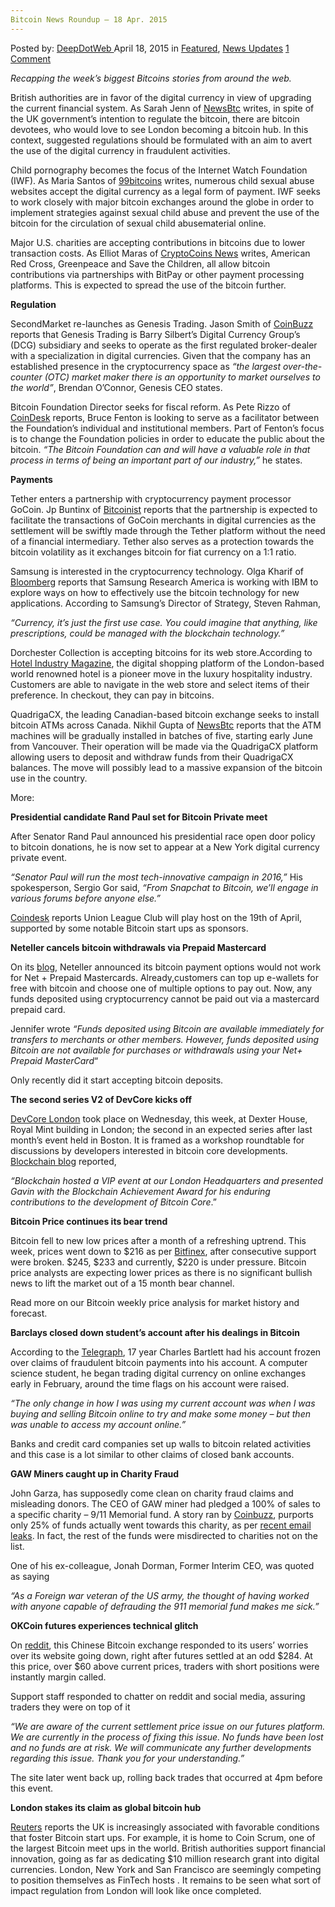 ```yaml
---
Bitcoin News Roundup – 18 Apr. 2015
---
```

<article class="post-listing post-10017 post type-post status-publish format-standard has-post-thumbnail hentry category-deepdot-news category-news-updates tag-1766 tag-2524 tag-apr tag-bitcoin tag-news tag-roundup">
    <div class="post-inner">
    <p class="post-meta">
    <span>Posted by: <a href="https://www.deepdotweb.com/author/admin/" title="">DeepDotWeb </a></span>
    <span>April 18, 2015</span>
    <span>in <a href="https://www.deepdotweb.com/category/deepdot-news/" rel="category tag">Featured</a>, <a href="https://www.deepdotweb.com/category/news-updates/" rel="category tag">News Updates</a></span>
    <span><a href="https://www.deepdotweb.com/2015/04/18/bitcoin-news-roundup-18-apr-2015/#comments">1 Comment</a></span>
    </p>
    <div class="clear"></div>
    <div class="entry">
    <p><em>Recapping the week&#8217;s biggest Bitcoins stories from around the web. </em></p>
    <p>British authorities are in favor of the digital currency in view of upgrading the current financial system. As Sarah Jenn of <a href="http://www.newsbtc.com/2015/04/16/can-london-be-a-global-bitcoin-hub/">NewsBtc</a> writes, in spite of the UK government’s intention to regulate the bitcoin, there are bitcoin devotees, who would love to see London becoming a bitcoin hub. In this context, suggested regulations should be formulated with an aim to avert the use of the digital currency in fraudulent activities.</p>
    <p>Child pornography becomes the focus of the Internet Watch Foundation (IWF). As Maria Santos of <a href="http://99bitcoins.com/bitcoin-exchanges-internet-watch-foundation-combat-child-pornography/">99bitcoins</a> writes, numerous child sexual abuse websites accept the digital currency as a legal form of payment. IWF seeks to work closely with major bitcoin exchanges around the globe in order to implement strategies against sexual child abuse and prevent the use of the bitcoin for the circulation of sexual child abusematerial online.</p>
    <p>Major U.S. charities are accepting contributions in bitcoins due to lower transaction costs. As Elliot Maras of <a href="https://www.cryptocoinsnews.com/major-us-charities-start-accept-bitcoin-donations/">CryptoCoins News</a> writes, American Red Cross, Greenpeace and Save the Children, all allow bitcoin contributions via partnerships with BitPay or other payment processing platforms. This is expected to spread the use of the bitcoin further.</p>
    <p><strong>Regulation</strong></p>
    <p>SecondMarket re-launches as Genesis Trading. Jason Smith of <a href="http://www.coinbuzz.com/2015/04/17/genesis-trading-first-licensed-us-bitcoin-broker/">CoinBuzz</a> reports that Genesis Trading is Barry Silbert&#8217;s Digital Currency Group&#8217;s (DCG) subsidiary and seeks to operate as the first regulated broker-dealer with a specialization in digital currencies. Given that the company has an established presence in the cryptocurrency space as <em>“the largest over-the-counter (OTC) market maker there is an opportunity to market ourselves to the world”</em>, Brendan O&#8217;Connor, Genesis CEO states.</p>
    <p>Bitcoin Foundation Director seeks for fiscal reform. As Pete Rizzo of <a href="http://www.coindesk.com/bruce-fenton-bitcoin-foundation-executive-director/">CoinDesk</a> reports, Bruce Fenton is looking to serve as a facilitator between the Foundation’s individual and institutional members. Part of Fenton’s focus is to change the Foundation policies in order to educate the public about the bitcoin. <em>“The Bitcoin Foundation can and will have a valuable role in that process in terms of being an important part of our industry,”</em> he states.</p>
    <p><strong>Payments</strong></p>
    <p>Tether enters a partnership with cryptocurrency payment processor GoCoin. Jp Buntinx of <a href="http://bitcoinist.net/accepting-bitcoin-made-easier-tether-gocoin/">Bitcoinist</a> reports that the partnership is expected to facilitate the transactions of GoCoin merchants in digital currencies as the settlement will be swiftly made through the Tether platform without the need of a financial intermediary. Tether also serves as a protection towards the bitcoin volatility as it exchanges bitcoin for fiat currency on a 1:1 ratio.</p>
    <p>Samsung is interested in the cryptocurrency technology. Olga Kharif of <a href="http://www.bloomberg.com/news/articles/2015-04-10/samsung-plans-to-take-bitcoin-technology-beyond-virtual-currency">Bloomberg</a> reports that Samsung Research America is working with IBM to explore ways on how to effectively use the bitcoin technology for new applications. According to Samsung’s Director of Strategy, Steven Rahman,</p>
    <p><em>“Currency, it’s just the first use case. You could imagine that anything, like prescriptions, could be managed with the blockchain technology.”</em></p>
    <p>Dorchester Collection is accepting bitcoins for its web store.According to <a href="http://www.hotel-industry.co.uk/2015/04/dorchester-collection-launches-new-online-shop/">Hotel Industry Magazine</a>, the digital shopping platform of the London-based world renowned hotel is a pioneer move in the luxury hospitality industry. Customers are able to navigate in the web store and select items of their preference. In checkout, they can pay in bitcoins.</p>
    <p>QuadrigaCX, the leading Canadian-based bitcoin exchange seeks to install bitcoin ATMs across Canada. Nikhil Gupta of <a href="http://www.newsbtc.com/2015/04/16/quadrigacx-to-roll-out-bitcoin-atms-across-canada/">NewsBtc</a> reports that the ATM machines will be gradually installed in batches of five, starting early June from Vancouver. Their operation will be made via the QuadrigaCX platform allowing users to deposit and withdraw funds from their QuadrigaCX balances. The move will possibly lead to a massive expansion of the bitcoin use in the country.</p>
    <p>More:</p>
    <p><strong>Presidential candidate Rand Paul set for Bitcoin Private meet</strong></p>
    <p>After Senator Rand Paul announced his presidential race open door policy to bitcoin donations, he is now set to appear at a New York digital currency private event.</p>
    <p><em>“Senator Paul will run the most tech-innovative campaign in 2016,” </em>His spokesperson, Sergio Gor said, <em>“From Snapchat to Bitcoin, we’ll engage in various forums before anyone else.”</em></p>
    <p><a href="http://www.coindesk.com/rand-paul-new-york-bitcoin-event/">Coindesk</a> reports Union League Club will play host on the 19th of April, supported by some notable Bitcoin start ups as sponsors.</p>
    <p><strong>Neteller cancels bitcoin withdrawals via Prepaid Mastercard</strong></p>
    <p>On its <a href="http://blog.neteller.com/2015/04/new-deposit-option-bitcoin/">blog</a>, Neteller announced its bitcoin payment options would not work for Net + Prepaid Mastercards. Already,customers can top up e-wallets for free with bitcoin and choose one of multiple options to pay out. Now, any funds deposited using cryptocurrency cannot be paid out via a mastercard prepaid card.</p>
    <p>Jennifer wrote <em>“Funds deposited using Bitcoin are available immediately for transfers to merchants or other members. However, funds deposited using Bitcoin are not available for purchases or withdrawals using your Net+ Prepaid MasterCard</em>“</p>
    <p>Only recently did it start accepting bitcoin deposits.</p>
    <p><strong>The second series V2 of DevCore kicks off</strong></p>
    <p><a href="https://everyeventgives.com/event/devcore-london">DevCore London</a> took place on Wednesday, this week, at Dexter House, Royal Mint building in London; the second in an expected series after last month’s event held in Boston. It is framed as a workshop roundtable for discussions by developers interested in bitcoin core developments. <a href="http://blog.blockchain.com/2015/04/17/our-devcore-london-recap/">Blockchain blog</a> reported,</p>
    <p><em>“Blockchain hosted a VIP event at our London Headquarters and presented Gavin with the Blockchain Achievement Award for his enduring contributions to the development of Bitcoin Core</em>.”</p>
    <p><strong>Bitcoin Price continues its bear trend</strong></p>
    <p>Bitcoin fell to new low prices after a month of a refreshing uptrend. This week, prices went down to $216 as per <a href="https://bitcoinwisdom.com/markets/bitfinex/btcusd">Bitfinex</a>, after consecutive support were broken. $245, $233 and currently, $220 is under pressure. Bitcoin price analysts are expecting lower prices as there is no significant bullish news to lift the market out of a 15 month bear channel.</p>
    <p>Read more on our Bitcoin weekly price analysis for market history and forecast.</p>
    <p><strong>Barclays closed down student’s account after his dealings in Bitcoin</strong></p>
    <p>According to the <a href="http://www.telegraph.co.uk/finance/personalfinance/investing/11537972/Barclays-closed-down-my-bank-account-after-Bitcoin-trade.html">Telegraph</a>, 17 year Charles Bartlett had his account frozen over claims of fraudulent bitcoin payments into his account. A computer science student, he began trading digital currency on online exchanges early in February, around the time flags on his account were raised.</p>
    <p><em>“The only change in how I was using my current account was when I was buying and selling Bitcoin online to try and make some money – but then was unable to access my account online.”</em></p>
    <p>Banks and credit card companies set up walls to bitcoin related activities and this case is a lot similar to other claims of closed bank accounts.</p>
    <p><strong>GAW Miners caught up in Charity Fraud</strong></p>
    <p>John Garza, has supposedly come clean on charity fraud claims and misleading donors. The CEO of GAW miner had pledged a 100% of sales to a specific charity &#8211; 9/11 Memorial fund. A story ran by <a href="http://www.coinbuzz.com/2015/04/17/breaking-gaw-miners-ceo-admits-to-charity-fraud-scandal-continues/">Coinbuzz</a>, purports only 25% of funds actually went towards this charity, as per <a href="https://s3.amazonaws.com/f.cl.ly/items/2R3M3C0u1l1D3y2v3s3U/Image%202015-04-16%20at%202.13.07%20PM.png">recent email leaks</a>. In fact, the rest of the funds were misdirected to charities not on the list.</p>
    <p>One of his ex-colleague, Jonah Dorman, Former Interim CEO, was quoted as saying</p>
    <p><em>“As a Foreign war veteran of the US army, the thought of having worked with anyone capable of defrauding the 911 memorial fund makes me sick.”</em></p>
    <p><strong>OKCoin futures experiences technical glitch</strong></p>
    <p>On <a href="http://www.reddit.com/r/Bitcoin/comments/32wk4m/okcoin_futures_settlement_issue/">reddit</a>, this Chinese Bitcoin exchange responded to its users’ worries over its website going down, right after futures settled at an odd $284. At this price, over $60 above current prices, traders with short positions were instantly margin called.</p>
    <p>Support staff responded to chatter on reddit and social media, assuring traders they were on top of it</p>
    <p><em>“We are aware of the current settlement price issue on our futures platform. We are currently in the process of fixing this issue. No funds have been lost and no funds are at risk. We will communicate any further developments regarding this issue. Thank you for your understanding.”</em></p>
    <p>The site later went back up, rolling back trades that occurred at 4pm before this event.</p>
    <p><strong>London stakes its claim as global bitcoin hub </strong></p>
    <p><a href="http://www.reuters.com/article/2015/04/15/us-currency-bitcoin-london-insight-idUSKBN0N622320150415">Reuters</a> reports the UK is increasingly associated with favorable conditions that foster Bitcoin start ups. For example, it is home to Coin Scrum, one of the largest Bitcoin meet ups in the world. British authorities support financial innovation, going as far as dedicating $10 million research grant into digital currencies. London, New York and San Francisco are seemingly competing to position themselves as FinTech hosts . It remains to be seen what sort of impact regulation from London will look like once completed.</p>
    </div>
    <span style="display:none"><a href="https://www.deepdotweb.com/tag/18/" rel="tag">18</a> <a href="https://www.deepdotweb.com/tag/2015/" rel="tag">2015</a> <a href="https://www.deepdotweb.com/tag/apr/" rel="tag">apr</a> <a href="https://www.deepdotweb.com/tag/bitcoin/" rel="tag">bitcoin</a> <a href="https://www.deepdotweb.com/tag/news/" rel="tag">news</a> <a href="https://www.deepdotweb.com/tag/roundup/" rel="tag">roundup</a></span> <span style="display:none" class="updated">2015-04-18</span>
    <div style="display:none" class="vcard author" itemprop="author" itemscope itemtype="http://schema.org/Person"><strong class="fn" itemprop="name"><a href="https://www.deepdotweb.com/author/admin/" title="Posts by DeepDotWeb" rel="author">DeepDotWeb</a></strong></div>
    </div>
</article>

